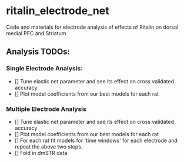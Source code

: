 # ritalin_electrode_net

Code and materials for electrode analysis of effects of Ritalin on dorsal medial PFC and Striatum

## Analysis TODOs: 

### Single Electrode Analysis:
- [] Tune elastic net parameter and see its effect on cross validated accuracy
- [] Plot model coefficients from our best models for each rat 

### Multiple Electrode Analysis
- [] Tune elastic net parameter and see its effect on cross validated accuracy
- [] Plot model coefficients from our best models for each rat 
- [] For each rat fit models for 'time windows' for each electrode and repeat the above two steps.
- [] Fold in dmSTR data
